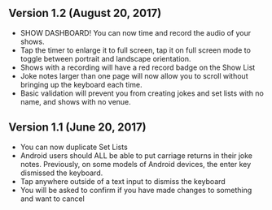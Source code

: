 ## Version 1.2 (August 20, 2017)

- SHOW DASHBOARD! You can now time and record the audio of your shows.
- Tap the timer to enlarge it to full screen, tap it on full screen mode to toggle between portrait and landscape orientation.
- Shows with a recording will have a red record badge on the Show List
- Joke notes larger than one page will now allow you to scroll without bringing up the keyboard each time.
- Basic validation will prevent you from creating jokes and set lists with no name, and shows with no venue.

## Version 1.1 (June 20, 2017)

- You can now duplicate Set Lists
- Android users should ALL be able to put carriage returns in their joke notes. Previously, on some models of Android devices, the enter key dismissed the keyboard. 
- Tap anywhere outside of a text input to dismiss the keyboard
- You will be asked to confirm if you have made changes to something and want to cancel
